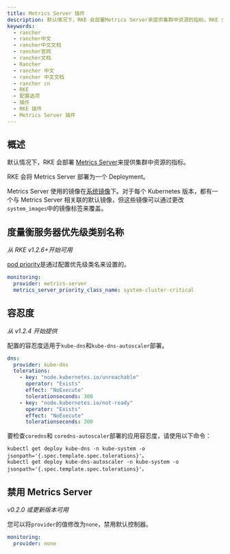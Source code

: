```yaml
---
title: Metrics Server 插件
description: 默认情况下，RKE 会部署Metrics Server来提供集群中资源的指标。RKE 会将 Metrics Server 部署为一个 Deployment。
keywords:
  - rancher
  - rancher中文
  - rancher中文文档
  - rancher官网
  - rancher文档
  - Rancher
  - rancher 中文
  - rancher 中文文档
  - rancher cn
  - RKE
  - 配置选项
  - 插件
  - RKE 插件
  - Metrics Server 插件
---
```


## 概述

默认情况下，RKE 会部署 [Metrics Server](https://github.com/kubernetes-incubator/metrics-server)来提供集群中资源的指标。

RKE 会将 Metrics Server 部署为一个 Deployment。

Metrics Server 使用的镜像在[系统镜像](/docs/rke/config-options/system-images/_index)下。对于每个 Kubernetes 版本，都有一个与 Metrics Server 相关联的默认镜像，但这些镜像可以通过更改`system_images`中的镜像标签来覆盖。

## 度量衡服务器优先级类别名称

_从 RKE v1.2.6+开始可用_

[pod priority](https://kubernetes.io/docs/concepts/configuration/pod-priority-preemption/#pod-priority)是通过配置优先级类名来设置的。

```yaml
monitoring:
  provider: metrics-server
  metrics_server_priority_class_name: system-cluster-critical
```

## 容忍度

_从 v1.2.4 开始提供_

配置的容忍度适用于`kube-dns`和`kube-dns-autoscaler`部署。

```yaml
dns:
  provider: kube-dns
  tolerations:
    - key: "node.kubernetes.io/unreachable"
      operator: "Exists"
      effect: "NoExecute"
      tolerationseconds: 300
    - key: "node.kubernetes.io/not-ready"
      operator: "Exists"
      effect: "NoExecute"
      tolerationseconds: 300
```

要检查`coredns`和 `coredns-autoscaler`部署的应用容忍度，请使用以下命令：

```
kubectl get deploy kube-dns -n kube-system -o jsonpath='{.spec.template.spec.tolerations}'。
kubectl get deploy kube-dns-autoscaler -n kube-system -o jsonpath='{.spec.template.spec.tolerations}'。
```

## 禁用 Metrics Server

_v0.2.0 或更新版本可用_

您可以将`provider`的值修改为`none`，禁用默认控制器。

```yaml
monitoring:
  provider: none
```
